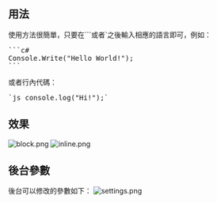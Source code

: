 ## 用法 ##
使用方法很簡單，只要在\`\`\`或者\`之後輸入相應的語言即可，例如：
<pre>
```c#
Console.Write("Hello World!");
```
</pre>
或者行內代碼：
<pre>
`js console.log("Hi!");`
</pre>

## 效果 ##
![block.png][1]
![inline.png][2]

## 後台參數 ##
後台可以修改的參數如下：
![settings.png][3]

  [1]: http://i.imgur.com/UslS8xP.png
  [2]: http://i.imgur.com/X7NDEHh.png
  [3]: http://i.imgur.com/4Tnrm9v.png

